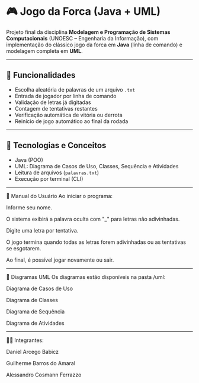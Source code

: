 # 🎮 Jogo da Forca (Java + UML)

Projeto final da disciplina **Modelagem e Programação de Sistemas Computacionais** (UNOESC – Engenharia da Informação), com implementação do clássico jogo da forca em **Java** (linha de comando) e modelagem completa em **UML**.

---

## 📌 Funcionalidades

- Escolha aleatória de palavras de um arquivo `.txt`
- Entrada de jogador por linha de comando
- Validação de letras já digitadas
- Contagem de tentativas restantes
- Verificação automática de vitória ou derrota
- Reinício de jogo automático ao final da rodada

---

## 🧠 Tecnologias e Conceitos

- Java (POO)
- UML: Diagrama de Casos de Uso, Classes, Sequência e Atividades
- Leitura de arquivos (`palavras.txt`)
- Execução por terminal (CLI)

---

📘 Manual do Usuário
Ao iniciar o programa:

Informe seu nome.

O sistema exibirá a palavra oculta com "_" para letras não adivinhadas.

Digite uma letra por tentativa.

O jogo termina quando todas as letras forem adivinhadas ou as tentativas se esgotarem.

Ao final, é possível jogar novamente ou sair.

---

📄 Diagramas UML
Os diagramas estão disponíveis na pasta /uml:

Diagrama de Casos de Uso

Diagrama de Classes

Diagrama de Sequência

Diagrama de Atividades

---

👨‍💻 Integrantes:

Daniel Arcego Babicz

Guilherme Barros do Amaral

Alessandro Cosmann Ferrazzo
